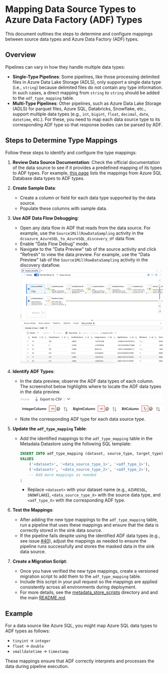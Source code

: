 # Mapping Data Source Types to Azure Data Factory (ADF) Types

This document outlines the steps to determine and configure mappings between source data types and 
Azure Data Factory (ADF) types. 

## Overview

Pipelines can vary in how they handle multiple data types:

- **Single-Type Pipelines**: Some pipelines, like those processing delimited files in Azure Data Lake Storage (ADLS), 
only support a single data type (i.e., `string`) because delimited files do not contain any type information. 
In such cases, a direct mapping from `string` to `string` should be added to the `adf_type_mapping` table.
- **Multi-Type Pipelines**: Other pipelines, such as Azure Data Lake Storage (ADLS) for parquet files, Azure SQL, 
Databricks, Snowflake, etc., support multiple data types (e.g., `int`, `bigint`, `float`, `decimal`, `date`, 
`datetime`, etc.). For these, you need to map each data source type to its corresponding ADF type so that 
response bodies can be parsed by ADF.

## Steps to Determine Type Mappings

Follow these steps to identify and configure the type mappings:

1. **Review Data Source Documentation**: Check the official documentation of the data source to see if it provides 
a predefined mapping of its types to ADF types. For example, [this page](https://learn.microsoft.com/en-us/azure/data-factory/connector-azure-sql-database?tabs=data-factory#data-type-mapping-for-azure-sql-database) lists 
the mappings from Azure SQL Database data types to ADF types.

2. **Create Sample Data**:
    - Create a column or field for each data type supported by the data source.
    - Populate these columns with sample data.

3. **Use ADF Data Flow Debugging**:
    - Open any data flow in ADF that reads from the data source. For example, use the 
    `Source1MillRowDataSampling` activity in the `dcsazure_AzureSQL_to_AzureSQL_discovery_df` data flow.
    - Enable "Data Flow Debug" mode.
    - Navigate to the "Data Preview" tab of the source activity and click "Refresh" to view the data preview.
    For example, use the "Data Preview" tab of the `Source1MillRowDataSampling` activity in the discovery dataflow.
    ![data preview](../images/ADF%20Data%20Preview.png)

4. **Identify ADF Types**:
    - In the data preview, observe the ADF data types of each column. The screenshot below highlights where to locate 
    the ADF data types in the data preview.
    ![data preview](../images/ADF%20Data%20Type.png)
    - Note the corresponding ADF type for each data source type.

5. **Update the `adf_type_mapping` Table**:
    - Add the identified mappings to the `adf_type_mapping` table in the Metadata Datastore using 
    the following SQL template:
      ```sql
      INSERT INTO adf_type_mapping (dataset, source_type, target_type)
      VALUES
          ('<dataset>', '<data_source_type_1>', '<adf_type_1>'),
          ('<dataset>', '<data_source_type_2>', '<adf_type_2>'),
          -- Add more mappings as needed
      ;
      ```
      - Replace `<dataset>` with your dataset name (e.g., `AZURESQL`, `SNOWFLAKE`), 
      `<data_source_type_X>` with the source data type, and `<adf_type_X>` with the corresponding ADF type.

6. **Test the Mappings**:
    - After adding the new type mappings to the `adf_type_mapping` table, run a pipeline that uses these mappings and ensure that 
    the data is correctly stored in the sink data source.
    - If the pipeline fails despite using the identified ADF data types (e.g., see issue [#40](https://github.com/delphix/dcs-for-azure-templates/issues/40)), 
    adjust the mappings as needed to ensure the pipeline runs successfully and stores the masked data in the sink data source.

7. **Create a Migration Script**:
    - Once you have verified the new type mappings, create a versioned migration script to add them 
    to the `adf_type_mapping` table.  
    - Include this script in your pull request so the mappings are applied consistently 
    across all environments during deployment.  
    - For more details, see the [metadata_store_scripts](../../metadata_store_scripts) directory and and the main [README.md](../../README.md#self-hosted-metadata-store).

## Example

For a data source like Azure SQL, you might map Azure SQL data types to ADF types as follows:
- `tinyint` → `integer`
- `float` → `double`
- `smalldatetime` → `timestamp`

These mappings ensure that ADF correctly interprets and processes the data during pipeline execution.

